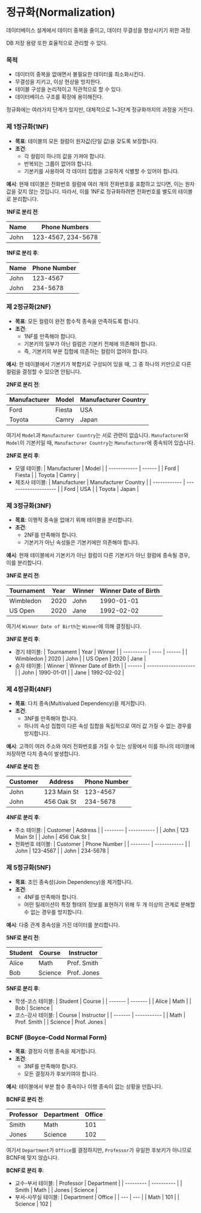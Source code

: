 # 정규화(Normalization)

데이터베이스 설계에서 데이터 중복을 줄이고, 데이터 무결성을 향상시키기 위한 과정

DB 저장 용량 또한 효율적으로 관리할 수 있다.

### **목적**

- 데이터의 중복을 없애면서 불필요한 데이터를 최소화시킨다.
- 무결성을 지키고, 이상 현상을 방지한다.
- 테이블 구성을 논리적이고 직관적으로 할 수 있다.
- 데이터베이스 구조를 확장에 용이해진다.

정규화에는 여러가지 단계가 있지만, 대체적으로 1~3단계 정규화까지의 과정을 거친다.

### 제 1정규화(1NF)

- **목표**: 테이블의 모든 컬럼이 원자값(단일 값)을 갖도록 보장합니다.
- **조건**:
  - 각 컬럼이 하나의 값을 가져야 합니다.
  - 반복되는 그룹이 없어야 합니다.
  - 기본키를 사용하여 각 데이터 집합을 고유하게 식별할 수 있어야 합니다.

**예시**:
현재 테이블은 전화번호 컬럼에 여러 개의 전화번호를 포함하고 있다면, 이는 원자값을 갖지 않는 것입니다. 따라서, 이를 1NF로 정규화하려면 전화번호를 별도의 테이블로 분리합니다.

**1NF로 분리 전**:

| Name | Phone Numbers      |
| ---- | ------------------ |
| John | 123-4567, 234-5678 |

**1NF로 분리 후**:

| Name | Phone Number |
| ---- | ------------ |
| John | 123-4567     |
| John | 234-5678     |

### 제 2정규화(2NF)

- **목표**: 모든 컬럼이 완전 함수적 종속을 만족하도록 합니다.
- **조건**:
  - 1NF를 만족해야 합니다.
  - 기본키의 일부가 아닌 컬럼은 기본키 전체에 의존해야 합니다.
  - 즉, 기본키의 부분 집합에 의존하는 컬럼이 없어야 합니다.

**예시**:
한 테이블에서 기본키가 복합키로 구성되어 있을 때, 그 중 하나의 키만으로 다른 컬럼을 결정할 수 있으면 안됩니다.

**2NF로 분리 전**:

| Manufacturer | Model  | Manufacturer Country |
| ------------ | ------ | -------------------- |
| Ford         | Fiesta | USA                  |
| Toyota       | Camry  | Japan                |

여기서 `Model`과 `Manufacturer Country`는 서로 관련이 없습니다. `Manufacturer`와 `Model`이 기본키일 때, `Manufacturer Country`는 `Manufacturer`에 종속되어 있습니다.

**2NF로 분리 후**:

- 모델 테이블:
  | Manufacturer | Model  |
  | ------------ | ------ |
  | Ford         | Fiesta |
  | Toyota       | Camry  |
- 제조사 테이블:
  | Manufacturer | Manufacturer Country |
  | ------------ | -------------------- |
  | Ford         | USA                  |
  | Toyota       | Japan                |

### 제 3정규화(3NF)

- **목표**: 이행적 종속을 없애기 위해 테이블을 분리합니다.
- **조건**:
  - 2NF를 만족해야 합니다.
  - 기본키가 아닌 속성들은 기본키에만 의존해야 합니다.

**예시**:
현재 테이블에서 기본키가 아닌 컬럼이 다른 기본키가 아닌 컬럼에 종속될 경우, 이를 분리합니다.

**3NF로 분리 전**:

| Tournament | Year | Winner | Winner Date of Birth |
| ---------- | ---- | ------ | -------------------- |
| Wimbledon  | 2020 | John   | 1990-01-01           |
| US Open    | 2020 | Jane   | 1992-02-02           |

여기서 `Winner Date of Birth`는 `Winner`에 의해 결정됩니다.

**3NF로 분리 후**:

- 경기 테이블:
  | Tournament | Year | Winner |
  | ---------- | ---- | ------ |
  | Wimbledon  | 2020 | John   |
  | US Open    | 2020 | Jane   |
- 승자 테이블:
  | Winner | Winner Date of Birth |
  | ------ | -------------------- |
  | John   | 1990-01-01           |
  | Jane   | 1992-02-02           |

### 제 4정규화(4NF)

- **목표**: 다치 종속(Multivalued Dependency)을 제거합니다.
- **조건**:
  - 3NF를 만족해야 합니다.
  - 하나의 속성 집합이 다른 속성 집합을 독립적으로 여러 값 가질 수 없는 경우를 방지합니다.

**예시**:
고객이 여러 주소와 여러 전화번호를 가질 수 있는 상황에서 이를 하나의 테이블에 저장하면 다치 종속이 발생합니다.

**4NF로 분리 전**:

| Customer | Address     | Phone Number |
| -------- | ----------- | ------------ |
| John     | 123 Main St | 123-4567     |
| John     | 456 Oak St  | 234-5678     |

**4NF로 분리 후**:

- 주소 테이블:
  | Customer | Address     |
  | -------- | ----------- |
  | John     | 123 Main St |
  | John     | 456 Oak St  |
- 전화번호 테이블:
  | Customer | Phone Number |
  | -------- | ------------ |
  | John     | 123-4567     |
  | John     | 234-5678     |

### 제 5정규화(5NF)

- **목표**: 조인 종속성(Join Dependency)을 제거합니다.
- **조건**:
  - 4NF를 만족해야 합니다.
  - 어떤 릴레이션이 특정 형태의 정보를 표현하기 위해 두 개 이상의 관계로 분해할 수 없는 경우를 방지합니다.

**예시**:
다중 관계 종속성을 가진 데이터를 분리합니다.

**5NF로 분리 전**:

| Student | Course  | Instructor  |
| ------- | ------- | ----------- |
| Alice   | Math    | Prof. Smith |
| Bob     | Science | Prof. Jones |

**5NF로 분리 후**:

- 학생-코스 테이블:
  | Student | Course  |
  | ------- | ------- |
  | Alice   | Math    |
  | Bob     | Science |
- 코스-강사 테이블:
  | Course  | Instructor  |
  | ------- | ----------- |
  | Math    | Prof. Smith |
  | Science | Prof. Jones |

### BCNF (Boyce-Codd Normal Form)

- **목표**: 결정자 이행 종속을 제거합니다.
- **조건**:
  - 3NF를 만족해야 합니다.
  - 모든 결정자가 후보키여야 합니다.

**예시**:
테이블에서 부분 함수 종속이나 이행 종속이 없는 상황을 만듭니다.

**BCNF로 분리 전**:

| Professor | Department | Office |
| --------- | ---------- | ------ |
| Smith     | Math       | 101    |
| Jones     | Science    | 102    |

여기서 `Department`가 `Office`를 결정하지만, `Professor`가 유일한 후보키가 아니므로 BCNF에 맞지 않습니다.

**BCNF로 분리 후**:

- 교수-부서 테이블:
  | Professor | Department |
  | --------- | ---------- |
  | Smith     | Math       |
  | Jones     | Science    |
- 부서-사무실 테이블:
  | Department | Office |
  | --- | --- |
  | Math | 101 |
  | Science | 102 |
